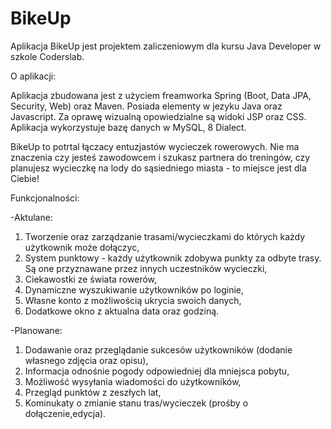 # BikeUp

Aplikacja BikeUp jest projektem zaliczeniowym dla kursu Java Developer w szkole Coderslab.

O aplikacji:

Aplikacja zbudowana jest z użyciem freamworka Spring (Boot, Data JPA, Security, Web) oraz Maven.
Posiada elementy w jezyku Java oraz Javascript.
Za oprawę wizualną opowiedzialne są widoki JSP oraz CSS.
Aplikacja wykorzystuje bazę danych w MySQL, 8 Dialect.

BikeUp to potrtal łączacy entuzjastów wycieczek rowerowych. 
Nie ma znaczenia czy jesteś zawodowcem i szukasz partnera do treningów, 
czy planujesz wycieczkę na lody do sąsiedniego miasta - to miejsce jest dla Ciebie!

Funkcjonalności:

-Aktulane:
1. Tworzenie  oraz zarządzanie trasami/wycieczkami do których każdy użytkownik może dołączyc,
2. System punktowy - każdy użytkownik zdobywa punkty za odbyte trasy. Są one przyznawane przez innych uczestników wycieczki,
3. Ciekawostki ze świata rowerów,
4. Dynamiczne wyszukiwanie użytkowników po loginie,
5. Własne konto z możliwością ukrycia swoich danych,
6. Dodatkowe okno z aktualna data oraz godziną.

-Planowane:
1. Dodawanie oraz przeglądanie sukcesów użytkowników (dodanie własnego zdjęcia oraz opisu),
2. Informacja odnośnie pogody odpowiedniej dla mniejsca pobytu,
3. Możliwość wysyłania wiadomości do użytkowników,
4. Przegląd punktów z zeszłych lat,
5. Kominukaty o zmianie stanu tras/wycieczek (prośby o dołączenie,edycja).
